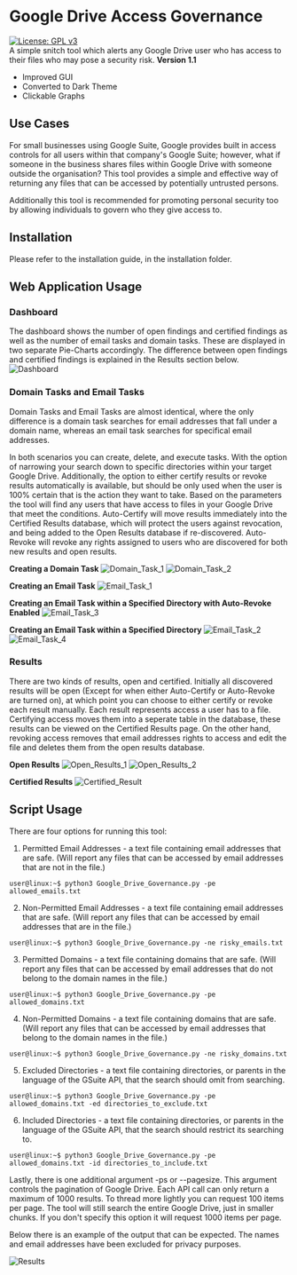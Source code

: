 # Google Drive Access Governance
[![License: GPL v3](https://img.shields.io/badge/License-GPLv3-blue.svg)](https://www.gnu.org/licenses/gpl-3.0)  
A simple snitch tool which alerts any Google Drive user who has access to their files who may pose a security risk.
**Version 1.1**  
- Improved GUI
- Converted to Dark Theme
- Clickable Graphs

## Use Cases
For small businesses using Google Suite, Google provides built in access controls for all users within that company's Google Suite; however, what if someone in the business shares files within Google Drive with someone outside the organisation? This tool provides a simple and effective way of returning any files that can be accessed by potentially untrusted persons.

Additionally this tool is recommended for promoting personal security too by allowing individuals to govern who they give access to.

## Installation  
Please refer to the installation guide, in the installation folder.

## Web Application Usage

### Dashboard
The dashboard shows the number of open findings and certified findings as well as the number of email tasks and domain tasks. These are displayed in two separate Pie-Charts accordingly. The difference between open findings and certified findings is explained in the Results section below.
![Dashboard](/installation/images/Dashboard.png)

### Domain Tasks and Email Tasks
Domain Tasks and Email Tasks are almost identical, where the only difference is a domain task searches for email addresses that fall under a domain name, whereas an email task searches for specifical email addresses.  
  
In both scenarios you can create, delete, and execute tasks. With the option of narrowing your search down to specific directories within your target Google Drive. Additionally, the option to either certify results or revoke results automatically is available, but should be only used when the user is 100% certain that is the action they want to take. Based on the parameters the tool will find any users that have access to files in your Google Drive that meet the conditions. Auto-Certify will move results immediately into the Certified Results database, which will protect the users against revocation, and being added to the Open Results database if re-discovered. Auto-Revoke will revoke any rights assigned to users who are discovered for both new results and open results.

**Creating a Domain Task**
![Domain_Task_1](/installation/images/Domain_Task_1.png)
![Domain_Task_2](/installation/images/Domain_Task_2.png)

**Creating an Email Task**
![Email_Task_1](/installation/images/Email_Task_1.png)

**Creating an Email Task within a Specified Directory with Auto-Revoke Enabled**
![Email_Task_3](/installation/images/Email_Task_3.png)

**Creating an Email Task within a Specified Directory**
![Email_Task_2](/installation/images/Email_Task_2.png)
![Email_Task_4](/installation/images/Email_Task_4.png)

### Results
There are two kinds of results, open and certified. Initially all discovered results will be open (Except for when either Auto-Certify or Auto-Revoke are turned on), at which point you can choose to either certify or revoke each result manually. Each result represents access a user has to a file. Certifying access moves them into a seperate table in the database, these results can be viewed on the Certified Results page. On the other hand, revoking access removes that email addresses rights to access and edit the file and deletes them from the open results database.

**Open Results**
![Open_Results_1](/installation/images/Open_Results_1.png)
![Open_Results_2](/installation/images/Open_Results_2.png)

**Certified Results**
![Certified_Result](/installation/images/Certified_Result.png)

## Script Usage
There are four options for running this tool:  
1. Permitted Email Addresses - a text file containing email addresses that are safe. (Will report any files that can be accessed by email addresses that are not in the file.)
```
user@linux:~$ python3 Google_Drive_Governance.py -pe allowed_emails.txt
```
2. Non-Permitted Email Addresses - a text file containing email addresses that are safe. (Will report any files that can be accessed by email addresses that are in the file.)
```
user@linux:~$ python3 Google_Drive_Governance.py -ne risky_emails.txt
```
3. Permitted Domains - a text file containing domains that are safe. (Will report any files that can be accessed by email addresses that do not belong to the domain names in the file.)
```
user@linux:~$ python3 Google_Drive_Governance.py -pe allowed_domains.txt
```
4. Non-Permitted Domains - a text file containing domains that are safe. (Will report any files that can be accessed by email addresses that belong to the domain names in the file.)
```
user@linux:~$ python3 Google_Drive_Governance.py -ne risky_domains.txt
```
5. Excluded Directories - a text file containing directories, or parents in the language of the GSuite API, that the search should omit from searching. 
```
user@linux:~$ python3 Google_Drive_Governance.py -pe allowed_domains.txt -ed directories_to_exclude.txt
```
6. Included Directories - a text file containing directories, or parents in the language of the GSuite API, that the search should restrict its searching to. 
```
user@linux:~$ python3 Google_Drive_Governance.py -pe allowed_domains.txt -id directories_to_include.txt
```

Lastly, there is one additional argument -ps or --pagesize. This argument controls the pagination of Google Drive. Each API call can only return a maximum of 1000 results. To thread more lightly you can request 100 items per page. The tool will still search the entire Google Drive, just in smaller chunks. If you don't specify this option it will request 1000 items per page.

Below there is an example of the output that can be expected. The names and email addresses have been excluded for privacy purposes.

![Results](/installation/images/Example_Terminal_Output.png)
